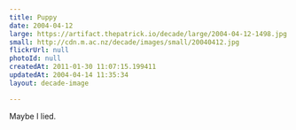 ```yaml
---
title: Puppy
date: 2004-04-12
large: https://artifact.thepatrick.io/decade/large/2004-04-12-1498.jpg
small: http://cdn.m.ac.nz/decade/images/small/20040412.jpg
flickrUrl: null
photoId: null
createdAt: 2011-01-30 11:07:15.199411
updatedAt: 2004-04-14 11:35:34
layout: decade-image

---
```

Maybe I lied.
